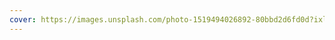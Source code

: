 ```yaml
---
cover: https://images.unsplash.com/photo-1519494026892-80bbd2d6fd0d?ixlib=rb-1.2.1&ixid=MnwxMjA3fDB8MHxwaG90by1wYWdlfHx8fGVufDB8fHx8&auto=format&fit=crop&w=2306&q=80
---
```

